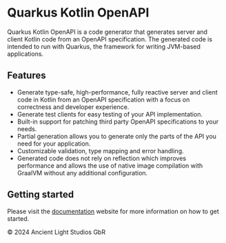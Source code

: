 # Quarkus Kotlin OpenAPI

Quarkus Kotlin OpenAPI is a code generator that generates server and client Kotlin code from an OpenAPI specification. The generated code is intended to run with Quarkus, the framework for writing JVM-based applications.

## Features

- Generate type-safe, high-performance, fully reactive server and client code in Kotlin from an OpenAPI specification with a focus on correctness and developer experience.
- Generate test clients for easy testing of your API implementation.
- Built-in support for patching third party OpenAPI specifications to your needs.
- Partial generation allows you to generate only the parts of the API you need for your application.
- Customizable validation, type mapping and error handling.
- Generated code does not rely on reflection which improves performance and allows the use of native image compilation with GraalVM without any additional configuration.

## Getting started

Please visit the [documentation](https://derkork.github.io/quarkus-kotlin-openapi/) website for more information on how to get started.



&copy; 2024 Ancient Light Studios GbR